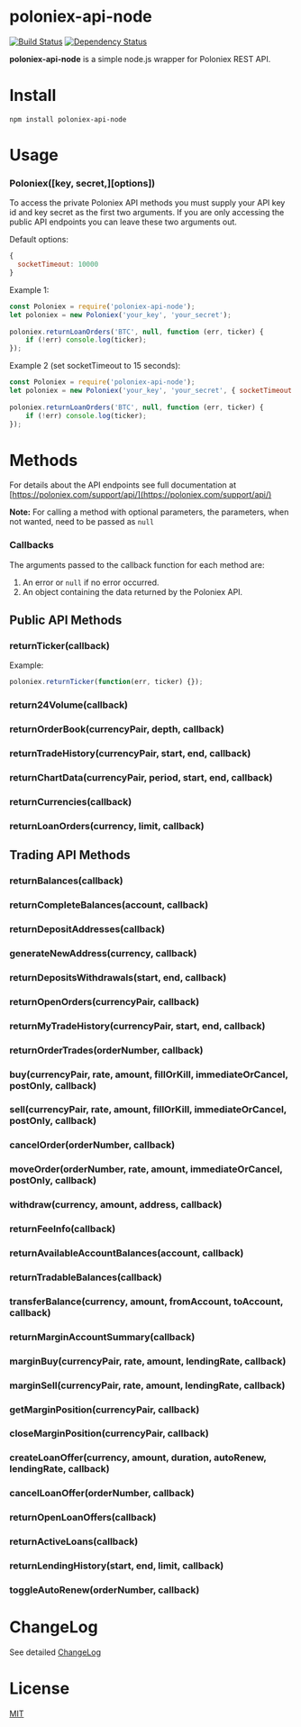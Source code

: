 poloniex-api-node
=======
[![Build Status](https://travis-ci.org/dutu/poloniex-api-node.svg?branch=master)](https://travis-ci.org/dutu/poloniex-api-node) [![Dependency Status](https://dependencyci.com/github/dutu/poloniex-api-node/badge)](https://dependencyci.com/github/dutu/poloniex-api-node)


**poloniex-api-node** is a simple node.js wrapper for Poloniex REST API.

# Install

    npm install poloniex-api-node

# Usage

### Poloniex([key, secret,][options])

To access the private Poloniex API methods you must supply your API key id and key secret as the first two arguments. If you are only accessing the public API endpoints you can leave these two arguments out.

Default options:
```js
{
  socketTimeout: 10000
}

```


Example 1:

```js
const Poloniex = require('poloniex-api-node');
let poloniex = new Poloniex('your_key', 'your_secret');
	
poloniex.returnLoanOrders('BTC', null, function (err, ticker) {
    if (!err) console.log(ticker);
});
```

Example 2 (set socketTimeout to 15 seconds):

```js
const Poloniex = require('poloniex-api-node');
let poloniex = new Poloniex('your_key', 'your_secret', { socketTimeout: 15000 });
	
poloniex.returnLoanOrders('BTC', null, function (err, ticker) {
    if (!err) console.log(ticker);
});
```




# Methods

For details about the API endpoints see full documentation at [https://poloniex.com/support/api/](https://poloniex.com/support/api/)

**Note:** For calling a method with optional parameters, the parameters, when not wanted, need to be passed as `null`  


### Callbacks

The arguments passed to the callback function for each method are:
1. An error or `null` if no error occurred.
2. An object containing the data returned by the Poloniex API.


## Public API Methods


### returnTicker(callback)

Example:

```js
poloniex.returnTicker(function(err, ticker) {});
```


### return24Volume(callback)

### returnOrderBook(currencyPair, depth, callback)

### returnTradeHistory(currencyPair, start, end, callback)

### returnChartData(currencyPair, period, start, end, callback)

### returnCurrencies(callback)

### returnLoanOrders(currency, limit, callback)


## Trading API Methods

### returnBalances(callback)

### returnCompleteBalances(account, callback)

### returnDepositAddresses(callback)

### generateNewAddress(currency, callback)

### returnDepositsWithdrawals(start, end, callback)

### returnOpenOrders(currencyPair, callback)

### returnMyTradeHistory(currencyPair, start, end, callback)

### returnOrderTrades(orderNumber, callback)

### buy(currencyPair, rate, amount, fillOrKill, immediateOrCancel, postOnly, callback)

### sell(currencyPair, rate, amount, fillOrKill, immediateOrCancel, postOnly, callback)

### cancelOrder(orderNumber, callback)

### moveOrder(orderNumber, rate, amount, immediateOrCancel, postOnly, callback)

### withdraw(currency, amount, address, callback)

### returnFeeInfo(callback)

### returnAvailableAccountBalances(account, callback)

### returnTradableBalances(callback)

### transferBalance(currency, amount, fromAccount, toAccount, callback)

### returnMarginAccountSummary(callback)

### marginBuy(currencyPair, rate, amount, lendingRate, callback)

### marginSell(currencyPair, rate, amount, lendingRate, callback)

### getMarginPosition(currencyPair, callback)

### closeMarginPosition(currencyPair, callback)

### createLoanOffer(currency, amount, duration, autoRenew, lendingRate, callback)

### cancelLoanOffer(orderNumber, callback)

### returnOpenLoanOffers(callback)

### returnActiveLoans(callback)

### returnLendingHistory(start, end, limit, callback)

### toggleAutoRenew(orderNumber, callback)


# ChangeLog

See detailed [ChangeLog](CHANGELOG.md)

# License

[MIT](LICENSE)
